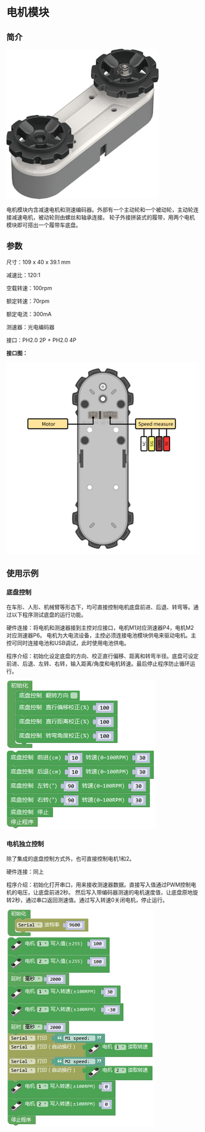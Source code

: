 # 电机模块

## 简介

![](./images/render_motor.png)

电机模块内含减速电机和测速编码器。外部有一个主动轮和一个被动轮，主动轮连接减速电机，被动轮则由螺丝和轴承连接。
轮子外接拼装式的履带，用两个电机模块即可搭出一个履带车底盘。

## 参数

尺寸：109 x 40 x 39.1 mm

减速比：120:1

空载转速：100rpm

额定转速：70rpm

额定电流：300mA

测速器：光电编码器

接口：PH2.0 2P + PH2.0 4P

**接口图：**

![](./images/pinout_motor.png)

## 使用示例

### 底盘控制

在车形、人形、机械臂等形态下，均可直接控制电机底盘前进、后退、转弯等。通过以下程序测试底盘的运行功能。

硬件连接：将电机和测速器接到主控对应接口，电机M1对应测速器P4，电机M2对应测速器P6。
电机为大电流设备，主控必须连接电池模块供电来驱动电机。主控可同时连接电池和USB调试，此时使用电池供电。

程序介绍：初始化设定底盘的方向、校正直行偏移、距离和转弯半径。底盘可设定前进、后退、左转、右转，输入距离/角度和电机转速。最后停止程序防止循环运行。

![](./images/Mixly_example_motor_tankbase.png)

### 电机独立控制

除了集成的底盘控制方式外，也可直接控制电机1和2。

硬件连接：同上

程序介绍：初始化打开串口，用来接收测速器数据。直接写入值通过PWM控制电机的电压，让底盘前进2秒。
然后写入带编码器测速的电机速度值，让底盘原地旋转2秒，通过串口返回测速值。通过写入转速0关闭电机，停止运行。

![](./images/Mixly_example_motor_single.png)